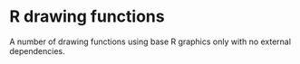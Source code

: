 # R drawing functions
A number of drawing functions using base R graphics only with no external
dependencies.
